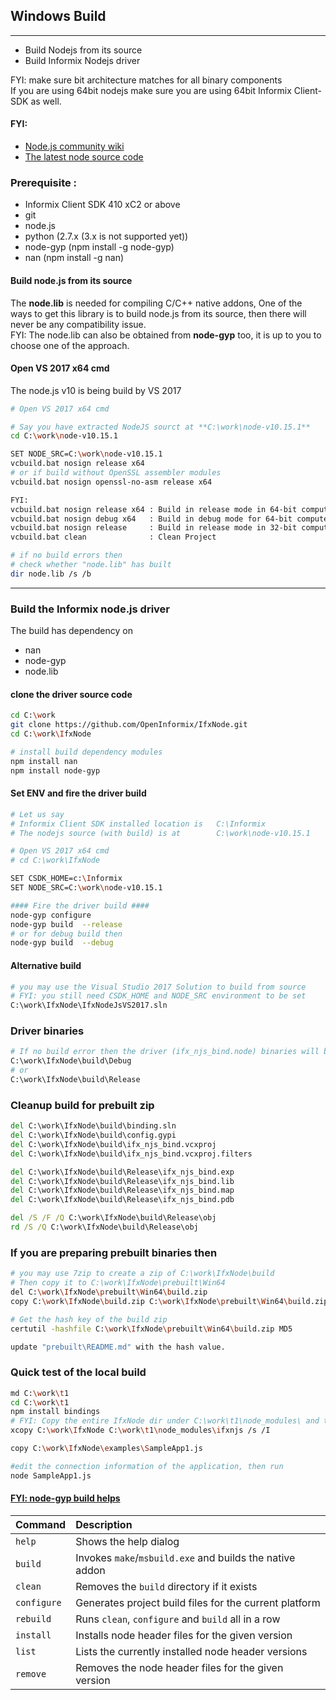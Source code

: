 
## Windows Build
----------------
- Build Nodejs from its source
- Build Informix Nodejs driver

FYI: make sure bit architecture matches for all binary components  
If you are using 64bit nodejs make sure you are using 64bit Informix Client-SDK as well.  

#### FYI:
- [Node.js community wiki](https://github.com/nodejs/node/wiki)
- [The latest node source code](https://github.com/nodejs/node)

### Prerequisite :
* Informix Client SDK 410 xC2 or above
* git
* node.js
* python     (2.7.x (3.x is not supported yet))
* node-gyp   (npm install -g node-gyp)
* nan        (npm install -g nan)


#### Build node.js from its source
The **node.lib** is needed for compiling C/C++ native addons, One of the ways to get this library is to build node.js from its source, then there will never be any compatibility issue.  
FYI: The node.lib can also be obtained from **node-gyp** too, it is up to you to choose one of the approach.  


#### Open VS 2017 x64 cmd
The node.js v10 is being build by VS 2017
```bash
# Open VS 2017 x64 cmd

# Say you have extracted NodeJS sourct at **C:\work\node-v10.15.1**
cd C:\work\node-v10.15.1

SET NODE_SRC=C:\work\node-v10.15.1
vcbuild.bat nosign release x64
# or if build without OpenSSL assembler modules
vcbuild.bat nosign openssl-no-asm release x64

FYI:
vcbuild.bat nosign release x64 : Build in release mode in 64-bit computers
vcbuild.bat nosign debug x64   : Build in debug mode for 64-bit computers
vcbuild.bat nosign release     : Build in release mode in 32-bit computers
vcbuild.bat clean              : Clean Project

# if no build errors then
# check whether "node.lib" has built
dir node.lib /s /b
```

---
### Build the Informix node.js driver
The build has dependency on
- nan
- node-gyp
- node.lib

#### clone the driver source code
```bash
cd C:\work
git clone https://github.com/OpenInformix/IfxNode.git
cd C:\work\IfxNode

# install build dependency modules
npm install nan
npm install node-gyp
```

#### Set ENV and fire the driver build
```bash
# Let us say
# Informix Client SDK installed location is   C:\Informix
# The nodejs source (with build) is at        C:\work\node-v10.15.1

# Open VS 2017 x64 cmd
# cd C:\work\IfxNode

SET CSDK_HOME=c:\Informix
SET NODE_SRC=C:\work\node-v10.15.1

#### Fire the driver build ####
node-gyp configure
node-gyp build  --release
# or for debug build then
node-gyp build  --debug
```

#### Alternative build
```bash
# you may use the Visual Studio 2017 Solution to build from source
# FYI: you still need CSDK_HOME and NODE_SRC environment to be set
C:\work\IfxNode\IfxNodeJsVS2017.sln
```

### Driver binaries
```bash
# If no build error then the driver (ifx_njs_bind.node) binaries will be at
C:\work\IfxNode\build\Debug
# or
C:\work\IfxNode\build\Release
```

### Cleanup build for prebuilt zip
```bat
del C:\work\IfxNode\build\binding.sln
del C:\work\IfxNode\build\config.gypi
del C:\work\IfxNode\build\ifx_njs_bind.vcxproj
del C:\work\IfxNode\build\ifx_njs_bind.vcxproj.filters

del C:\work\IfxNode\build\Release\ifx_njs_bind.exp
del C:\work\IfxNode\build\Release\ifx_njs_bind.lib
del C:\work\IfxNode\build\Release\ifx_njs_bind.map
del C:\work\IfxNode\build\Release\ifx_njs_bind.pdb

del /S /F /Q C:\work\IfxNode\build\Release\obj
rd /S /Q C:\work\IfxNode\build\Release\obj
```


### If you are preparing prebuilt binaries then
```bash
# you may use 7zip to create a zip of C:\work\IfxNode\build
# Then copy it to C:\work\IfxNode\prebuilt\Win64
del C:\work\IfxNode\prebuilt\Win64\build.zip
copy C:\work\IfxNode\build.zip C:\work\IfxNode\prebuilt\Win64\build.zip

# Get the hash key of the build zip
certutil -hashfile C:\work\IfxNode\prebuilt\Win64\build.zip MD5

update "prebuilt\README.md" with the hash value.
```


### Quick test of the local build
```bash
md C:\work\t1
cd C:\work\t1
npm install bindings
# FYI: Copy the entire IfxNode dir under C:\work\t1\node_modules\ and then rename it to ifxnjs
xcopy C:\work\IfxNode C:\work\t1\node_modules\ifxnjs /s /I

copy C:\work\IfxNode\examples\SampleApp1.js

#edit the connection information of the application, then run
node SampleApp1.js
```

#### [FYI: node-gyp build helps](https://github.com/nodejs/node-gyp)
| **Command**   | **Description**
|:--------------|:---------------------------------------------------------------
| `help`        | Shows the help dialog
| `build`       | Invokes `make`/`msbuild.exe` and builds the native addon
| `clean`       | Removes the `build` directory if it exists
| `configure`   | Generates project build files for the current platform
| `rebuild`     | Runs `clean`, `configure` and `build` all in a row
| `install`     | Installs node header files for the given version
| `list`        | Lists the currently installed node header versions
| `remove`      | Removes the node header files for the given version

